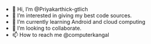 - 👋 Hi, I’m @Priyakarthick-gtlich
- 👀 I’m interested in giving my best code sources.
- 🌱 I’m currently learning Android and cloud computing
- 💞️ I’m looking to collaborate.
- 📫 How to reach me @computerkangal 

<!---
Priyakarthick-gtlich/Priyakarthick-gtlich is a ✨ special ✨ repository because its `README.md` (this file) appears on your GitHub profile.
You can click the Preview link to take a look at your changes.
--->
